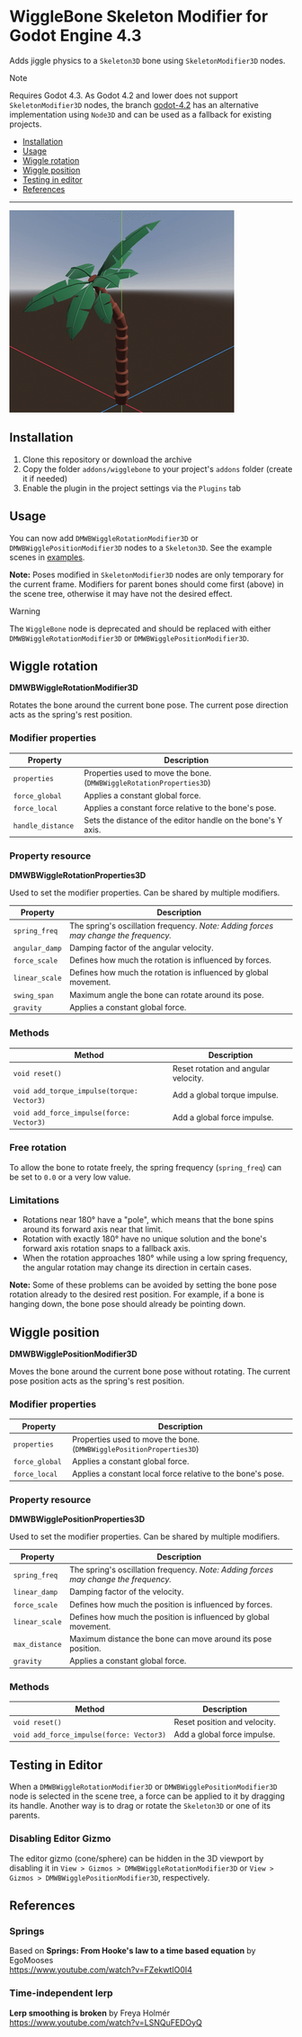 # WiggleBone Skeleton Modifier for Godot Engine 4.3

Adds jiggle physics to a `Skeleton3D` bone using `SkeletonModifier3D` nodes.

> [!NOTE]
> Requires Godot 4.3. As Godot 4.2 and lower does not support `SkeletonModifier3D` nodes, the branch [godot-4.2](https://github.com/detomon/wigglebone/tree/godot-4.2) has an alternative implementation using `Node3D` and can be used as a fallback for existing projects.

- [Installation](#installation)
- [Usage](#usage)
- [Wiggle rotation](#wiggle-rotation)
- [Wiggle position](#wiggle-position)
- [Testing in editor](#testing-in-editor)
- [References](#references)

---

![Palm](images/example.gif)

## Installation

1. Clone this repository or download the archive
2. Copy the folder `addons/wigglebone` to your project's `addons` folder (create it if needed)
3. Enable the plugin in the project settings via the `Plugins` tab

## Usage

You can now add `DMWBWiggleRotationModifier3D` or `DMWBWigglePositionModifier3D` nodes to a `Skeleton3D`. See the example scenes in [examples](https://github.com/detomon/wigglebone/tree/master/examples/wigglebone).

**Note:** Poses modified in `SkeletonModifier3D` nodes are only temporary for the current frame. Modifiers for parent bones should come first (above) in the scene tree, otherwise it may have not the desired effect.

> [!WARNING]
> The `WiggleBone` node is deprecated and should be replaced with either `DMWBWiggleRotationModifier3D` or `DMWBWigglePositionModifier3D`.

## Wiggle rotation

**DMWBWiggleRotationModifier3D**

Rotates the bone around the current bone pose. The current pose direction acts as the spring's rest position.

### Modifier properties

| Property | Description |
|---|---|
| `properties` | Properties used to move the bone. (`DMWBWiggleRotationProperties3D`) |
| `force_global ` | Applies a constant global force. |
| `force_local ` | Applies a constant force relative to the bone's pose. |
| `handle_distance ` | Sets the distance of the editor handle on the bone's Y axis. |

### Property resource

**DMWBWiggleRotationProperties3D**

Used to set the modifier properties. Can be shared by multiple modifiers.

| Property | Description |
|---|---|
| `spring_freq ` | The spring's oscillation frequency. *Note: Adding forces may change the frequency.* |
| `angular_damp` | Damping factor of the angular velocity. |
| `force_scale` | Defines how much the rotation is influenced by forces. |
| `linear_scale` | Defines how much the rotation is influenced by global movement. |
| `swing_span` | Maximum angle the bone can rotate around its pose. |
| `gravity` | Applies a constant global force. |

### Methods

| Method | Description |
|---|---|
| `void reset()` | Reset rotation and angular velocity. |
| `void add_torque_impulse(torque: Vector3)` | Add a global torque impulse. |
| `void add_force_impulse(force: Vector3)` | Add a global force impulse. |

### Free rotation

To allow the bone to rotate freely, the spring frequency (`spring_freq`) can  be set to `0.0` or a very low value.

### Limitations

- Rotations near 180° have a "pole", which means that the bone spins around its forward axis near that limit.
- Rotation with exactly 180° have no unique solution and the bone's forward axis rotation snaps to a fallback axis.
- When the rotation approaches 180° while using a low spring frequency, the angular rotation may change its direction in certain cases.

**Note:** Some of these problems can be avoided by setting the bone pose rotation already to the desired rest position. For example, if a bone is hanging down, the bone pose should already be pointing down.

## Wiggle position

**DMWBWigglePositionModifier3D**

Moves the bone around the current bone pose without rotating. The current pose position acts as the spring's rest position.

### Modifier properties

| Property | Description |
|---|---|
| `properties` | Properties used to move the bone. (`DMWBWigglePositionProperties3D`) |
| `force_global ` | Applies a constant global force. |
| `force_local ` | Applies a constant local force relative to the bone's pose. |

### Property resource

**DMWBWigglePositionProperties3D**

Used to set the modifier properties. Can be shared by multiple modifiers.

| Property | Description |
|---|---|
| `spring_freq ` | The spring's oscillation frequency. *Note: Adding forces may change the frequency.* |
| `linear_damp` | Damping factor of the velocity. |
| `force_scale` | Defines how much the position is influenced by forces. |
| `linear_scale` | Defines how much the position is influenced by global movement. |
| `max_distance` | Maximum distance the bone can move around its pose position. |
| `gravity` | Applies a constant global force. |

### Methods

| Method | Description |
|---|---|
| `void reset()` | Reset position and velocity. |
| `void add_force_impulse(force: Vector3)` | Add a global force impulse. |

## Testing in Editor

When a `DMWBWiggleRotationModifier3D` or `DMWBWigglePositionModifier3D` node is selected in the scene tree, a force can be applied to it by dragging its handle. Another way is to drag or rotate the `Skeleton3D` or one of its parents.

### Disabling Editor Gizmo

The editor gizmo (cone/sphere) can be hidden in the 3D viewport by disabling it in `View > Gizmos > DMWBWiggleRotationModifier3D` or `View > Gizmos > DMWBWigglePositionModifier3D`, respectively.

## References

### Springs

Based on **Springs: From Hooke's law to a time based equation** by EgoMooses<br>
<https://www.youtube.com/watch?v=FZekwtIO0I4>

### Time-independent lerp

**Lerp smoothing is broken** by Freya Holmér<br>
<https://www.youtube.com/watch?v=LSNQuFEDOyQ>
